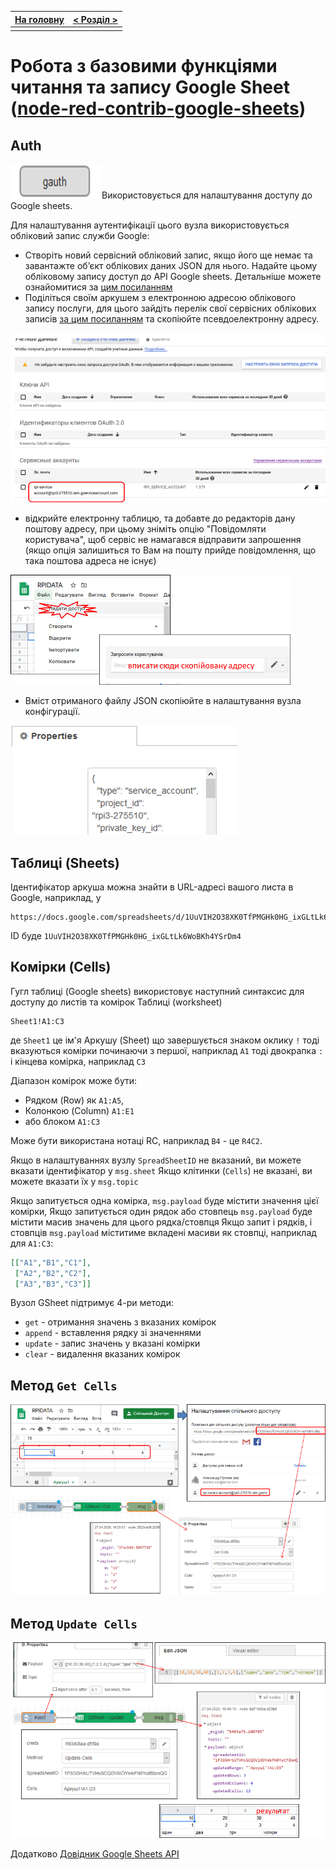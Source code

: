 | [На головну](../) | [ < Розділ > ](README.md) |
| ----------------- | ------------------------- |
|                   |                           |

# Робота з базовими функціями читання та запису Google Sheet ([node-red-contrib-google-sheets](https://flows.nodered.org/node/node-red-contrib-google-sheets)) 

## Auth

![](media/gauth.png)Використовується для налаштування доступу до Google sheets. 

Для налаштування аутентифікації цього вузла використовується обліковий запис служби Google:

- Створіть новий сервісний обліковий запис, якщо його ще немає та завантажте об’єкт облікових даних JSON для нього. Надайте цьому обліковому запису доступ до API Google sheets. Детальніше можете ознайомитися за [цим посиланням](https://pupenasan.github.io/ProgIngContrSystems/%D0%94%D0%BE%D0%B2%D1%96%D0%B4%D0%BD%D0%B8%D0%BA%D0%B8/googleauth.html?fbclid=IwAR0nyEx86eXOWj1xzy8Ddt0KcDc5XC4zw50yGmg8JXoplGPurO4W_6XtZ6A) 
- Поділіться своїм аркушем з електронною адресою облікового запису послуги, для цього зайдіть перелік свої сервісних облікових записів [за цим посиланням](https://console.cloud.google.com/apis/credentials)  та скопіюйте псевдоелектронну адресу.  

![](media/4.png)

- відкрийте електронну таблицю, та добавте до редакторів дану поштову адресу, при цьому зніміть опцію "Повідомляти користувача", щоб сервіс не намагався відправити запрошення (якщо опція залишиться то Вам на пошту прийде повідомлення, що така поштова адреса не існує)

![](media/5.png)

-   Вміст отриманого файлу JSON скопіюйте в налаштування вузла конфігурації. 

![](media/1.png)

## Таблиці (Sheets)

Ідентифікатор аркуша можна знайти в URL-адресі вашого листа в Google, наприклад, у

```http
https://docs.google.com/spreadsheets/d/1UuVIH2O38XK0TfPMGHk0HG_ixGLtLk6WoBKh4YSrDm4/edit#gid=0
```

ID буде `1UuVIH2O38XK0TfPMGHk0HG_ixGLtLk6WoBKh4YSrDm4`

## Комірки (Cells)

Гугл таблиці (Google sheets) використовує наступний синтаксис для доступу до листів та комірок Таблиці (worksheet)

```
Sheet1!A1:C3
```

де `Sheet1` це ім'я Аркушу (Sheet) що завершується знаком оклику `!` тоді вказуються комірки починаючи з першої, наприклад `A1` тоді двокрапка `:` і кінцева комірка, наприклад  `C3`

Діапазон комірок може бути:

- Рядком (Row) як `A1:A5`, 
- Колонкою (Column) `A1:E1` 
- або блоком  `A1:C3`

Може бути використана нотаці RC, наприклад  `B4` - це `R4C2`.

Якщо в налаштуваннях вузлу `SpreadSheetID` не вказаний, ви можете вказати ідентифікатор у `msg.sheet` Якщо клітинки (`Cells`) не вказані, ви можете вказати їх у `msg.topic`     

Якщо запитується одна комірка, `msg.payload` буде містити значення цієї комірки, Якщо запитується один рядок або стовпець `msg.payload` буде містити масив значень для цього рядка/стовпця Якщо запит і рядків, і стовпців `msg.payload` міститиме вкладені масиви як стовпці, наприклад для `A1:C3`:

```json
[["A1","B1","C1"],
 ["A2","B2","C2"],
 ["A3","B3","C3"]]
```

Вузол GSheet підтримує 4-ри методи:

- `get` - отримання значень з вказаних комірок
- `append` - вставлення рядку зі значеннями
- `update` - запис значень у вказані комірки 
- `clear` - видалення вказаних комірок

## Метод `Get Cells` 

![](media/2.png)

## Метод `Update Cells`

![](media/3.png) 



Додатково [Довідник Google Sheets API](https://developers.google.com/sheets/api/reference/rest)

